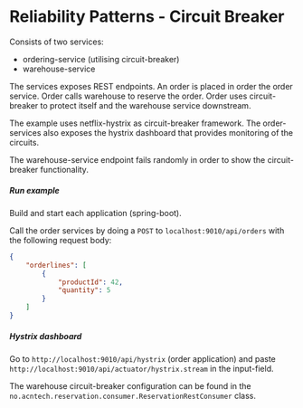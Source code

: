 # Reliability Patterns - Circuit Breaker

Consists of two services:
- ordering-service (utilising circuit-breaker)
- warehouse-service

The services exposes REST endpoints.
An order is placed in order the order service. Order calls warehouse to reserve the order.
Order uses circuit-breaker to protect itself and the warehouse service downstream.

The example uses netflix-hystrix as circuit-breaker framework. The order-services
also exposes the hystrix dashboard that provides monitoring of the circuits.

The warehouse-service endpoint fails randomly in order to show the
circuit-breaker functionality.

##### Run example
Build and start each application (spring-boot). 

Call the order services by doing a `POST` to `localhost:9010/api/orders` with the following request body:
```json
{
    "orderlines": [
        {
            "productId": 42,
            "quantity": 5
        }
    ]
}
``` 

##### Hystrix dashboard
Go to `http://localhost:9010/api/hystrix` (order application) and paste 
`http://localhost:9010/api/actuator/hystrix.stream` in the input-field.

The warehouse circuit-breaker configuration can be found in the 
`no.acntech.reservation.consumer.ReservationRestConsumer` class.
